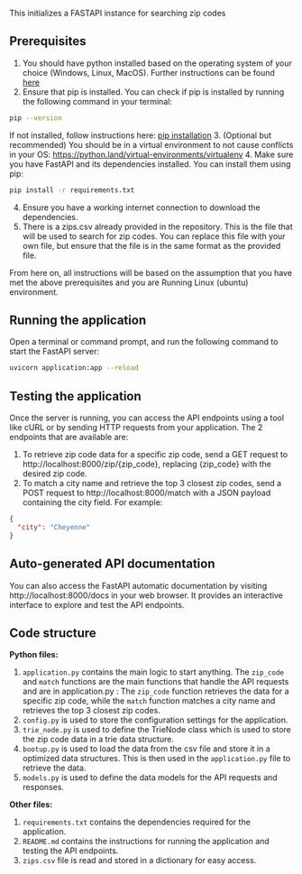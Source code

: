 This initializes a FASTAPI instance for searching zip codes

## Prerequisites

1. You should have python installed based on the operating system of your choice (Windows, Linux, MacOS). Further instructions can be found [here](https://www.python.org/downloads/)
2. Ensure that pip is installed. You can check if pip is installed by running the following command in your terminal:
```bash
pip --version
```
If not installed, follow instructions here: [pip installation](https://pip.pypa.io/en/stable/installation/)
3. (Optional but recommended) You should be in a virtual environment to not cause conflicts in your OS: https://python.land/virtual-environments/virtualenv
4. Make sure you have FastAPI and its dependencies installed. You can install them using pip:
```bash
pip install -r requirements.txt
```
4. Ensure you have a working internet connection to download the dependencies.
5. There is a zips.csv already provided in the repository. This is the file that will be used to search for zip codes. You can replace this file with your own file, but ensure that the file is in the same format as the provided file.

From here on, all instructions will be based on the assumption that you have met the above prerequisites and you are Running Linux (ubuntu) environment.

## Running the application

Open a terminal or command prompt, and run the following command to start the FastAPI server:
```bash
uvicorn application:app --reload
```

## Testing the application

Once the server is running, you can access the API endpoints using a tool like cURL or by sending HTTP requests from your application.
The 2 endpoints that are available are:
1. To retrieve zip code data for a specific zip code, send a GET request to http://localhost:8000/zip/{zip_code}, replacing {zip_code} with the desired zip code.
2. To match a city name and retrieve the top 3 closest zip codes, send a POST request to http://localhost:8000/match with a JSON payload containing the city field. For example:
```json
{
  "city": "Cheyenne"
}
```

## Auto-generated API documentation

You can also access the FastAPI automatic documentation by visiting http://localhost:8000/docs in your web browser. It provides an interactive interface to explore and test the API endpoints.

## Code structure
**Python files:**
1. `application.py` contains the main logic to start anything. The `zip_code` and `match` functions are the main functions that handle the API requests and are in application.py : The `zip_code` function retrieves the data for a specific zip code, while the `match` function matches a city name and retrieves the top 3 closest zip codes.
3. `config.py` is used to store the configuration settings for the application.
4. `trie_node.py` is used to define the TrieNode class which is used to store the zip code data in a trie data structure.
5. `bootup.py` is used to load the data from the csv file and store it in a optimized data structures. This is then used in the `application.py` file to retrieve the data.
6. `models.py` is used to define the data models for the API requests and responses.

**Other files:**
1. `requirements.txt` contains the dependencies required for the application.
2. `README.md` contains the instructions for running the application and testing the API endpoints. 
3. `zips.csv` file is read and stored in a dictionary for easy access. 
